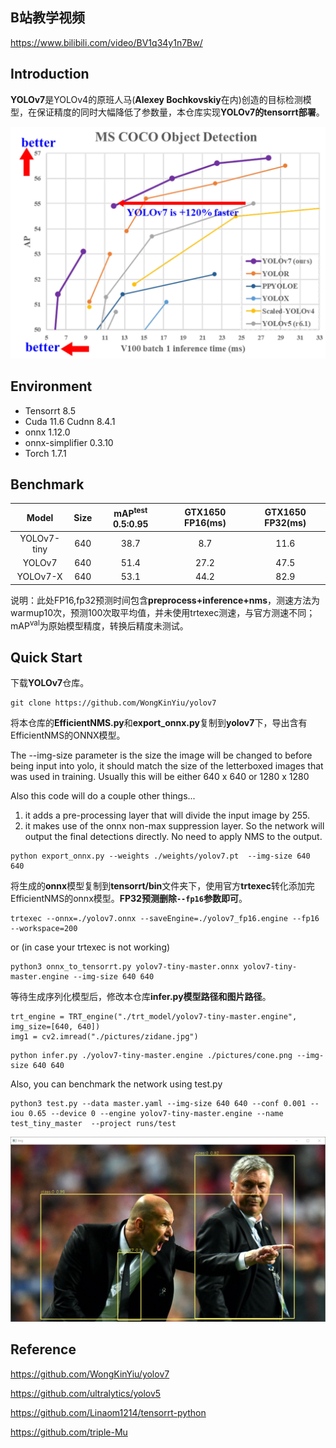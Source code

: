 ## B站教学视频

https://www.bilibili.com/video/BV1q34y1n7Bw/

## Introduction

**YOLOv7**是YOLOv4的原班人马(**Alexey Bochkovskiy**在内)创造的目标检测模型，在保证精度的同时大幅降低了参数量，本仓库实现**YOLOv7的tensorrt部署**。

<div align="center">
<img src="assets/1.png" width=600>
</div>

## Environment

- Tensorrt 8.5
- Cuda 11.6 Cudnn 8.4.1
- onnx 1.12.0
- onnx-simplifier 0.3.10
- Torch 1.7.1

## Benchmark

|    Model    | Size | mAP<sup>test</sup> 0.5:0.95 | GTX1650 FP16(ms) | GTX1650 FP32(ms) |
| :---------: | :--: | :-------------------------: | :--------------: | :--------------: |
| YOLOv7-tiny | 640  |            38.7             |       8.7        |       11.6       |
|   YOLOv7    | 640  |            51.4             |       27.2       |       47.5       |
|  YOLOv7-X   | 640  |            53.1             |       44.2       |       82.9       |

说明：此处FP16,fp32预测时间包含**preprocess+inference+nms**，测速方法为warmup10次，预测100次取平均值，并未使用trtexec测速，与官方测速不同；mAP<sup>val</sup>为原始模型精度，转换后精度未测试。

## Quick Start

下载**YOLOv7**仓库。

```
git clone https://github.com/WongKinYiu/yolov7
```

将本仓库的**EfficientNMS.py**和**export_onnx.py**复制到**yolov7**下，导出含有EfficientNMS的ONNX模型。

The --img-size parameter is the size the image will be changed to before being input into yolo,
it should match the size of the letterboxed images that was used in training.  Usually this will
be either 640 x 640 or 1280 x 1280

Also this code will do a couple other things...

1. it adds a pre-processing layer that will divide the input image by 255.
2. it makes use of the onnx non-max suppression layer.  So the network will output the final
detections directly.  No need to apply NMS to the output.

```
python export_onnx.py --weights ./weights/yolov7.pt  --img-size 640 640
```

将生成的**onnx**模型复制到**tensorrt/bin**文件夹下，使用官方**trtexec**转化添加完EfficientNMS的onnx模型。**FP32预测删除`--fp16`参数即可**。

```
trtexec --onnx=./yolov7.onnx --saveEngine=./yolov7_fp16.engine --fp16 --workspace=200
```

or (in case your trtexec is not working)

```commandline
python3 onnx_to_tensorrt.py yolov7-tiny-master.onnx yolov7-tiny-master.engine --img-size 640 640
```

等待生成序列化模型后，修改本仓库**infer.py模型路径和图片路径**。

```
trt_engine = TRT_engine("./trt_model/yolov7-tiny-master.engine", img_size=[640, 640])
img1 = cv2.imread("./pictures/zidane.jpg")
```

```
python infer.py ./yolov7-tiny-master.engine ./pictures/cone.png --img-size 640 640
```

Also, you can benchmark the network using test.py

```commandline
python3 test.py --data master.yaml --img-size 640 640 --conf 0.001 --iou 0.65 --device 0 --engine yolov7-tiny-master.engine --name test_tiny_master  --project runs/test
```

<div align="center">
<img src="assets/2.png" width="800">
</div>


## Reference

https://github.com/WongKinYiu/yolov7

https://github.com/ultralytics/yolov5

https://github.com/Linaom1214/tensorrt-python

https://github.com/triple-Mu
